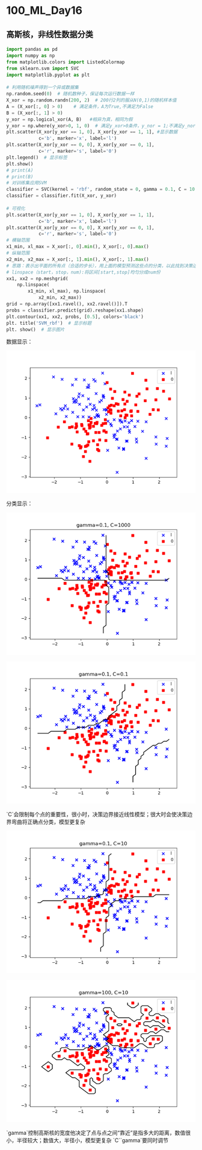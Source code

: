 # 100_ML_Day16
## 高斯核，非线性数据分类
```python
import pandas as pd
import numpy as np
from matplotlib.colors import ListedColormap
from sklearn.svm import SVC
import matplotlib.pyplot as plt

# 利用随机噪声得到一个异或数据集
np.random.seed(0)  # 随机数种子，保证每次运行数据一样
X_xor = np.random.randn(200, 2)  # 200行2列的服从N(0,1)的随机样本值
A = (X_xor[:, 0] > 0)    # 满足条件，A为True,不满足为False
B = (X_xor[:, 1] > 0)
y_xor = np.logical_xor(A, B)   #相异为真，相同为假
y_xor = np.where(y_xor>0, 1, 0)  # 满足y_xor>0条件，y_nor = 1;不满足y_nor = 0
plt.scatter(X_xor[y_xor == 1, 0], X_xor[y_xor == 1, 1], #显示数据
            c='b', marker='x', label='l')
plt.scatter(X_xor[y_xor == 0, 0], X_xor[y_xor == 0, 1],
            c='r', marker='s', label='0')
plt.legend()  # 显示标签
plt.show()
# print(A)
# print(B)
# 对训练集应用SVM
classifier = SVC(kernel = 'rbf', random_state = 0, gamma = 0.1, C = 10.0)
classifier = classifier.fit(X_xor, y_xor)

# 可视化
plt.scatter(X_xor[y_xor == 1, 0], X_xor[y_xor == 1, 1],
            c='b', marker='x', label='l')
plt.scatter(X_xor[y_xor == 0, 0], X_xor[y_xor == 0, 1],
            c='r', marker='s', label='0')
# 横轴范围
x1_min, xl_max = X_xor[:, 0].min(), X_xor[:, 0].max()
# 纵轴范围
x2_min, x2_max = X_xor[:, 1].min(), X_xor[:, 1].max()
# 思路：表示出平面的所有点（合适的步长），用上面的模型预测这些点的分类，以此找到决策边界
# linspace（start，stop，num):将区间[start,stop]均匀分成num份
xx1, xx2 = np.meshgrid(
    np.linspace(
        x1_min, xl_max), np.linspace(
            x2_min, x2_max))
grid = np.array([xx1.ravel(), xx2.ravel()]).T
probs = classifier.predict(grid).reshape(xx1.shape)
plt.contour(xx1, xx2, probs, [0.5], colors='black')
plt. title('SVM_rbf')  # 显示标题
plt. show()  # 显示图片
```
数据显示：
<p align="center">
  <img src="https://github.com/yunhao1996/100-Days-ML-Learning-logs/blob/master/Day-16/pictures/Figure_1.png">
</p> 
分类显示：
<p align="center">
  <img src="https://github.com/yunhao1996/100-Days-ML-Learning-logs/blob/master/Day-16/pictures/2.png">
</p> 

<p align="center">
  <img src="https://github.com/yunhao1996/100-Days-ML-Learning-logs/blob/master/Day-16/pictures/3.png">
</p> 
`C`会限制每个点的重要性，很小时，决策边界接近线性模型；很大时会使决策边界弯曲将正确点分类，模型更复杂
<p align="center">
  <img src="https://github.com/yunhao1996/100-Days-ML-Learning-logs/blob/master/Day-16/pictures/4.png">
</p> 

<p align="center">
  <img src="https://github.com/yunhao1996/100-Days-ML-Learning-logs/blob/master/Day-16/pictures/5.png">
</p> 
`gamma`控制高斯核的宽度他决定了点与点之间“靠近”是指多大的距离，数值很小，半径较大；数值大，半径小，模型更复杂  
`C``gamma`要同时调节
